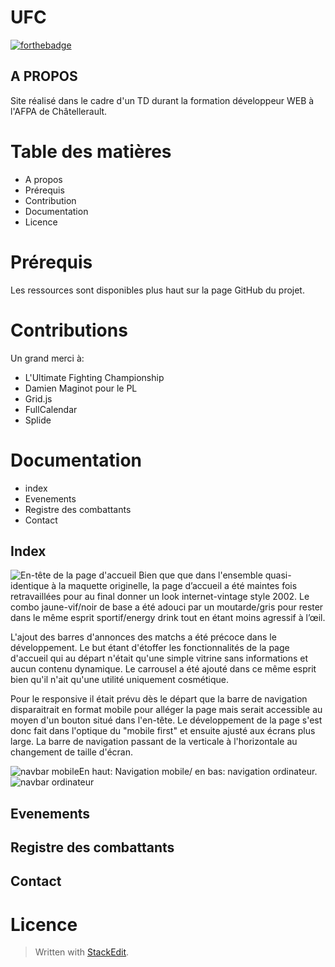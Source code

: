 ﻿# **UFC**
[![forthebadge](https://forthebadge.com/images/featured/featured-built-with-love.svg)](https://forthebadge.com)
## A PROPOS

Site réalisé dans le cadre d'un TD durant la formation développeur WEB à l'AFPA de Châtellerault.

# Table des matières

 - A propos
 - Prérequis
 - Contribution
 - Documentation
 - Licence


# Prérequis
Les ressources sont disponibles plus haut sur la page GitHub du projet.

# Contributions
Un grand merci à:

 - L'Ultimate Fighting Championship
 -  Damien Maginot pour le PL
 - Grid.js
 - FullCalendar
 - Splide

# Documentation

- index
 - Evenements
 - Registre des combattants
 - Contact

## Index
![En-tête de la page d'accueil](https://i.postimg.cc/XqdSHGXK/index.png)
	Bien que que dans l'ensemble quasi-identique à la maquette originelle, la page d’accueil a été maintes fois retravaillées pour au final donner un look internet-vintage style 2002. Le combo jaune-vif/noir de base a été adouci par un moutarde/gris pour rester dans le même esprit sportif/energy drink tout en étant moins agressif à l’œil.

L'ajout des barres d'annonces des matchs a été précoce dans le développement. Le but étant d'étoffer les fonctionnalités de la page d'accueil qui au départ n'était qu'une simple vitrine sans informations et aucun contenu dynamique. Le carrousel a été ajouté dans ce même esprit bien qu'il n'ait qu'une utilité uniquement cosmétique. 

Pour le responsive il était prévu dès le départ que la barre de navigation disparaitrait en format mobile pour alléger la page mais serait accessible au moyen d'un bouton situé dans l'en-tête. Le développement de la page s'est donc fait dans l'optique du "mobile first" et ensuite ajusté aux écrans plus large. La barre de navigation passant de la verticale à l'horizontale au changement de taille d'écran.

![navbar mobile](https://i.postimg.cc/hj7tnGfv/nav-mobile.png)En haut: Navigation mobile/ en bas: navigation ordinateur.
![navbar ordinateur](https://i.postimg.cc/kG3Xgdbc/nav-ordi.png)
	

## Evenements

## Registre des combattants

## Contact

# Licence

> Written with [StackEdit](https://stackedit.io/).
